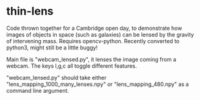 # thin-lens

Code thrown together for a Cambridge open day, to demonstrate how images
of objects in space (such as galaxies) can be lensed by the gravity
of intervening mass. Requires opencv-python.
Recently converted to python3, might still be a little buggy!

Main file is "webcam_lensed.py", it lenses the image coming from a webcam.
The keys l,g,c all toggle different features.

"webcam_lensed.py" should take either "lens_mapping_1000_many_lenses.npy"
or "lens_mapping_480.npy" as a command line argument.

